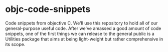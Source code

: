 objc-code-snippets
==================

Code snippets from objective C. We'll use this repository to hold all of our general-purpose useful code.
After we've amassed a good amount of code snippets, one of the first things we can release to the general
public is a Utilities package that aims at being light-weight but rather comprehensive in its scope. 